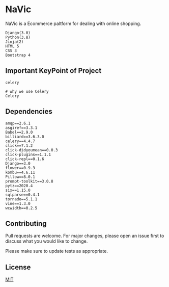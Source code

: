 # NaVic

NaVic is a Ecommerce paltform for dealing with online shopping.



```
Django(3.0)
Python(3.8)
Jinja(2)
HTML 5
CSS 3
Bootstrap 4

```
## Important KeyPoint of Project
```
celery 

# why we use Celery
Celery 

```



## Dependencies
```
amqp==2.6.1
asgiref==3.3.1
Babel==2.9.0
billiard==3.6.3.0
celery==4.4.7
click==7.1.2
click-didyoumean==0.0.3
click-plugins==1.1.1
click-repl==0.1.6
Django==3.0
flower==0.9.3
kombu==4.6.11
Pillow==8.0.1
prompt-toolkit==3.0.8
pytz==2020.4
six==1.15.0
sqlparse==0.4.1
tornado==5.1.1
vine==1.3.0
wcwidth==0.2.5
```




## Contributing
Pull requests are welcome. For major changes, please open an issue first to discuss what you would like to change.

Please make sure to update tests as appropriate.

## License
[MIT](https://choosealicense.com/licenses/mit/)

